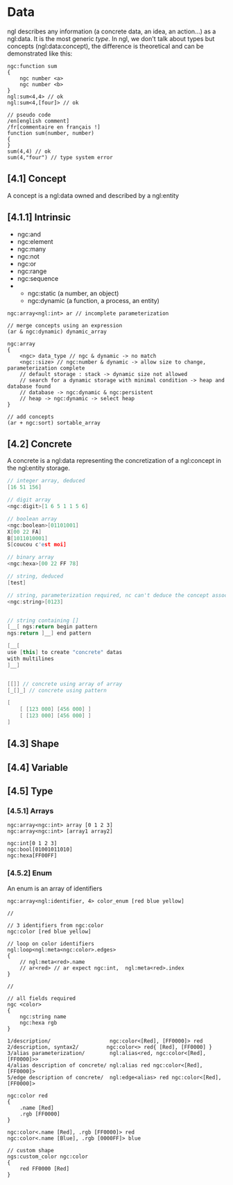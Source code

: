 # Data

ngl describes any information (a concrete data, an idea, an action...) as a ngl:data.
It is the most generic _type_. 
In ngl, we don't talk about types but concepts (ngl:data:concept), the difference is theoretical and can be demonstrated like this:

```
ngc:function sum
{
    ngc number <a>
    ngc number <b>
}
ngl:sum<4,4> // ok
ngl:sum<4,[four]> // ok
```

```
// pseudo code
/en[english comment]
/fr[commentaire en français !]
function sum(number, number)
{
}
sum(4,4) // ok
sum(4,"four") // type system error
```

## [4.1] Concept

A concept is a ngl:data owned and described by a ngl:entity

## [4.1.1] Intrinsic

- ngc:and
- ngc:element
- ngc:many
- ngc:not
- ngc:or
- ngc:range
- ngc:sequence
- 
    - ngc:static (a number, an object)
    - ngc:dynamic (a function, a process, an entity)

````
ngc:array<ngl:int> ar // incomplete parameterization

// merge concepts using an expression
(ar & ngc:dynamic) dynamic_array

ngc:array
{
    <ngc> data_type // ngc & dynamic -> no match
    <ngc::size> // ngc:number & dynamic -> allow size to change, parameterization complete
    // default storage : stack -> dynamic size not allowed
    // search for a dynamic storage with minimal condition -> heap and database found
    // database -> ngc:dynamic & ngc:persistent
    // heap -> ngc:dynamic -> select heap
}

// add concepts
(ar + ngc:sort) sortable_array
````

## [4.2] Concrete

A concrete is a ngl:data representing the concretization of a ngl:concept
in the ngl:entity storage.

```cpp
// integer array, deduced
[16 51 156]

// digit array
<ngc:digit>[1 6 5 1 1 5 6]

// boolean array
<ngc:boolean>[01101001]
X[00 22 FA]
B[1011010001]
S[coucou c'est moi]

// binary array
<ngc:hexa>[00 22 FF 78]

// string, deduced
[test]

// string, parameterization required, nc can't deduce the concept associated to the shape
<ngc:string>[0123]


// string containing []
[__[ ngs:return begin pattern
ngs:return ]__] end pattern

[__[
use [this] to create "concrete" datas
with multilines
]__]


[[]] // concrete using array of array
[_[]_] // concrete using pattern

[
    [ [123 000] [456 000] ]
    [ [123 000] [456 000] ]
]
``` 

## [4.3] Shape

## [4.4] Variable

## [4.5] Type

### [4.5.1] Arrays

````
ngc:array<ngc:int> array [0 1 2 3]
ngc:array<ngc:int> [array1 array2]

ngc:int[0 1 2 3]
ngc:bool[01001011010]
ngc:hexa[FF00FF]
````

### [4.5.2] Enum

An enum is an array of identifiers

````
ngc:array<ngl:identifier, 4> color_enum [red blue yellow]

//

// 3 identifiers from ngc:color
ngc:color [red blue yellow]

// loop on color identifiers
ngl:loop<ngl:meta<ngc:color>.edges>
{
    // ngl:meta<red>.name
    // ar<red> // ar expect ngc:int,  ngl:meta<red>.index
}

//

// all fields required
ngc <color>
{
    ngc:string name
    ngc:hexa rgb
}

1/description/                   ngc:color<[Red], [FF0000]> red
2/description, syntax2/         ngc:color<> red{ [Red], [FF0000] }
3/alias parameterization/        ngl:alias<red, ngc:color<[Red], [FF0000]>>
4/alias description of concrete/ ngl:alias red ngc:color<[Red], [FF0000]>
5/edge description of concrete/  ngl:edge<alias> red ngc:color<[Red], [FF0000]>

ngc:color red
{
    .name [Red]
    .rgb [FF0000]
}

ngc:color<.name [Red], .rgb [FF0000]> red
ngc:color<.name [Blue], .rgb [0000FF]> blue

// custom shape
ngs:custom_color ngc:color
{
    red FF0000 [Red]
}
````
